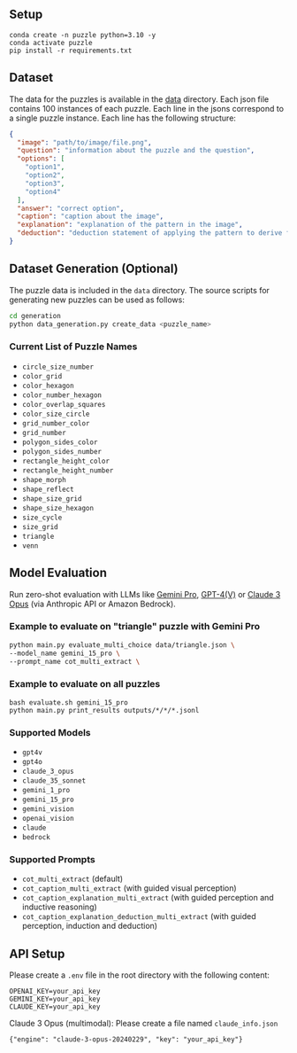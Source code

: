 ## Setup

```
conda create -n puzzle python=3.10 -y
conda activate puzzle
pip install -r requirements.txt
```

## Dataset

The data for the puzzles is available in
the [data](https://github.com/declare-lab/puzzle-reasoning/tree/master/PuzzleVQA/data) directory. Each json file
contains 100 instances of each puzzle. Each line in the jsons correspond to a single puzzle instance. Each line has the
following structure:

```json
{
  "image": "path/to/image/file.png",
  "question": "information about the puzzle and the question",
  "options": [
    "option1",
    "option2",
    "option3",
    "option4"
  ],
  "answer": "correct option",
  "caption": "caption about the image",
  "explanation": "explanation of the pattern in the image",
  "deduction": "deduction statement of applying the pattern to derive final answer"
}
```

## Dataset Generation (Optional)

The puzzle data is included in the `data` directory. The source scripts for generating new puzzles
can be used as follows:

```bash
cd generation
python data_generation.py create_data <puzzle_name>
```

### Current List of Puzzle Names

- `circle_size_number`
- `color_grid`
- `color_hexagon`
- `color_number_hexagon`
- `color_overlap_squares`
- `color_size_circle`
- `grid_number_color`
- `grid_number`
- `polygon_sides_color`
- `polygon_sides_number`
- `rectangle_height_color`
- `rectangle_height_number`
- `shape_morph`
- `shape_reflect`
- `shape_size_grid`
- `shape_size_hexagon`
- `size_cycle`
- `size_grid`
- `triangle`
- `venn`

## Model Evaluation

Run zero-shot evaluation with LLMs like [Gemini Pro](https://ai.google.dev/tutorials/python_quickstart?hl=en), [GPT-4(V)](https://platform.openai.com/docs/guides/vision) or [Claude 3 Opus](https://docs.anthropic.com/claude/docs/vision) (via Anthropic API or Amazon Bedrock).

### Example to evaluate on "triangle" puzzle with Gemini Pro

```bash
python main.py evaluate_multi_choice data/triangle.json \
--model_name gemini_15_pro \
--prompt_name cot_multi_extract \
```

### Example to evaluate on all puzzles

```
bash evaluate.sh gemini_15_pro
python main.py print_results outputs/*/*/*.jsonl
```

### Supported Models

- `gpt4v`
- `gpt4o`
- `claude_3_opus`
- `claude_35_sonnet`
- `gemini_1_pro`
- `gemini_15_pro`
- `gemini_vision`
- `openai_vision`
- `claude`
- `bedrock`

### Supported Prompts

- `cot_multi_extract` (default)
- `cot_caption_multi_extract` (with guided visual perception)
- `cot_caption_explanation_multi_extract` (with guided perception and inductive reasoning)
- `cot_caption_explanation_deduction_multi_extract` (with guided perception, induction and deduction)

## API Setup

Please create a `.env` file in the root directory with the following content:

```
OPENAI_KEY=your_api_key
GEMINI_KEY=your_api_key
CLAUDE_KEY=your_api_key
```

Claude 3 Opus (multimodal): Please create a file named `claude_info.json`

```
{"engine": "claude-3-opus-20240229", "key": "your_api_key"}
```